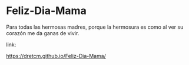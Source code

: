 # Feliz-Dia-Mama
Para todas las hermosas madres, porque la hermosura es como al ver su corazón me da ganas de vivir.

link:

https://dretcm.github.io/Feliz-Dia-Mama/
